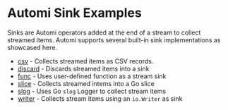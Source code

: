 # Automi Sink Examples

Sinks are Automi operators added at the end of a stream to collect streamed items. 
Automi supports several built-in sink implementations as showcased here.

* [csv](./csv) - Collects streamed items as CSV records.
* [discard](./discard/) - Discards streamed items into a sink
* [func](./func/) - Uses user-defined function as a stream sink
* [slice](./slice) - Collects streamed intems into a Go slice
* [slog](./slog/) - Uses Go `slog` Logger to collect stream items
* [writer](./writer) - Collects stream items using an `io.Writer` as sink